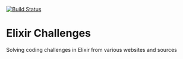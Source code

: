 [![Build Status](https://travis-ci.org/abisek/elixir_challenges.svg?branch=master)](https://travis-ci.org/abisek/elixir_challenges)

Elixir Challenges
=================

Solving coding challenges in Elixir from various websites and sources